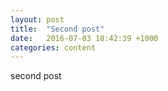 ```yaml
---
layout: post
title:  "Second post"
date:   2016-07-03 18:42:39 +1000
categories: content
---
```


second post
